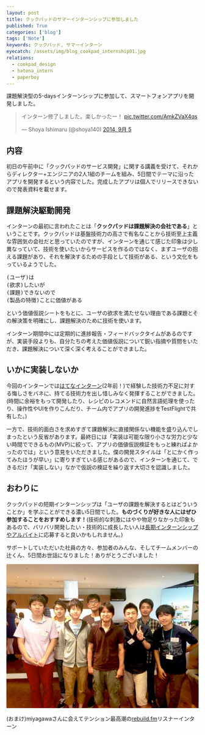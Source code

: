 ```yaml
---
layout: post
title: クックパッドのサマーインターンシップに参加しました
published: True
categories: ['blog']
tags: ['Note']
keywords: クックパッド, サマーインターン
eyecatch: /assets/img/blog_cookpad_internship01.jpg
relations:
  - cookpad_design
  - hatena_intern
  - paperboy
---
```


課題解決型の5-daysインターンシップに参加して、スマートフォンアプリを開発しました。

<blockquote class="twitter-tweet" lang="ja"><p>インターン修了しました。楽しかったー！ <a href="http://t.co/AmkZVaX4qs">pic.twitter.com/AmkZVaX4qs</a></p>&mdash; Shoya Ishimaru (@shoya140) <a href="https://twitter.com/shoya140/status/507864832872153088">2014, 9月 5</a></blockquote>
<script async src="//platform.twitter.com/widgets.js" charset="utf-8"></script>

## 内容

初日の午前中に「クックパッドのサービス開発」に関する講義を受けて、それからディレクター+エンジニアの2人1組のチームを組み、5日間でテーマに沿ったアプリを開発するという内容でした。完成したアプリは個人でリリースできないので発表資料を載せます。

<script async class="speakerdeck-embed" data-id="42a7685017f40132350b2ae5b5e9153b" data-ratio="1.33333333333333" src="//speakerdeck.com/assets/embed.js"></script>

## 課題解決駆動開発

インターンの最初に言われたことは「__クックパッドは課題解決の会社である__」ということです。クックパッドは基盤技術力の高さで有名なことから技術至上主義な雰囲気の会社だと思っていたのですが、インターンを通じて感じた印象は少し異なっていて、技術を使いたいからサービスを作るのではなく、まずユーザの抱える課題があり、それを解決するための手段として技術がある、という文化をもっているようでした。
<pre>
(ユーザ)は
(欲求)したいが
(課題)できないので
(製品の特徴)ことに価値がある
</pre>
という価値仮説シートをもとに、ユーザの欲求を満たせない理由である課題とその解決策を明確にし、課題解決のために技術を使います。

インターン期間中には定期的に進捗報告・フィードバックタイムがあるのですが、実装手段よりも、自分たちの考えた価値仮説について鋭い指摘や質問をいただき、課題解決について深く深く考えることができました。

## いかに実装しないか

今回のインターンでは[はてなインターン](http://mrk1869.com/blog/hatena_intern/)(2年前！)で経験した技術力不足に対する悔しさをバネに、持てる技術力を出し惜しみなく発揮することができました。(時間に余裕をもって開発したり、レシピのレコメンドに自然言語処理を使ったり、操作性やUIを作りこんだり、チーム内でアプリの開発進捗をTestFlightで共有した。)

一方で、技術的面白さを求めすぎて課題解決に直接関係ない機能を盛り込んでしまったという反省があります。最終日には「実装は可能な限り小さな労力と少ない時間でできるもの(MVP)に絞って、アプリの価値仮説検証をもっと練ればよかったのでは」という意見をいただきました。僕の開発スタイルは「とにかく作ってみたほうが早い」に寄りすぎている感じがあるので、インターンを通じて、できるだけ「実装しない」なかで仮説の検証を繰り返す大切さを認識しました。

## おわりに

クックパッドの短期インターンシップは「ユーザの課題を解決するとはどういうことか」を学ぶことができる濃い5日間でした。__ものづくりが好きな人にはぜひ参加することをおすすめします！__(技術的な刺激にはやや物足りなかった印象もあるので、バリバリ開発したい・技術的に成長したい人は[長期インターンシップやアルバイト](http://staffblog.cookpad.com/entry/2014/07/01/184000)に応募すると良いかもしれません。)

サポートしていただいた社員の方々、参加者のみんな、そしてチームメンバーの辻くん、5日間お世話になりました！ありがとうございました！

<img src="/assets/img/blog_cookpad_internship02.jpg" class="image-on-frame-medium">

(おまけ)miyagawaさんに会えてテンション最高潮の[rebuild.fm](http://rebuild.fm/)リスナーインターン
